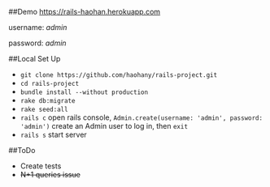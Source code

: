 ##Demo
https://rails-haohan.herokuapp.com

username: *admin*

password: *admin*

##Local Set Up
* `git clone https://github.com/haohany/rails-project.git`
* `cd rails-project`
* `bundle install --without production`
* `rake db:migrate`
* `rake seed:all`
* `rails c` open rails console, `Admin.create(username: 'admin', password: 'admin')` create an Admin user to log in, then `exit`
* `rails s` start server

##ToDo
* Create tests
* ~~N+1 queries issue~~

